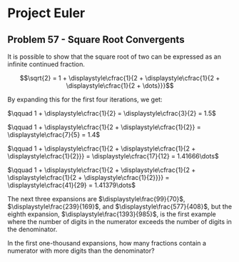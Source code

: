 # Project Euler

## Problem 57 - Square Root Convergents

It is possible to show that the square root of two can be expressed as an infinite continued fraction.

$$\sqrt{2} = 1 + \displaystyle\cfrac{1}{2 + \displaystyle\cfrac{1}{2 + \displaystyle\cfrac{1}{2 + \dots}}}$$

By expanding this for the first four iterations, we get:

$\qquad 1 + \displaystyle\cfrac{1}{2} = \displaystyle\cfrac{3}{2} = 1.5$

$\qquad 1 + \displaystyle\cfrac{1}{2 + \displaystyle\cfrac{1}{2}} = \displaystyle\cfrac{7}{5} = 1.4$

$\qquad 1 + \displaystyle\cfrac{1}{2 + \displaystyle\cfrac{1}{2 + \displaystyle\cfrac{1}{2}}} = \displaystyle\cfrac{17}{12} = 1.41666\dots$

$\qquad 1 + \displaystyle\cfrac{1}{2 + \displaystyle\cfrac{1}{2 + \displaystyle\cfrac{1}{2 + \displaystyle\cfrac{1}{2}}}} = \displaystyle\cfrac{41}{29} = 1.41379\dots$

The next three expansions are $\displaystyle\frac{99}{70}$,
$\displaystyle\frac{239}{169}$,
and $\displaystyle\frac{577}{408}$,
but the eighth expansion, $\displaystyle\frac{1393}{985}$, is the first example where the number of digits in the numerator exceeds the number of digits in the denominator.

In the first one-thousand expansions, how many fractions contain a numerator with more digits than the denominator?
